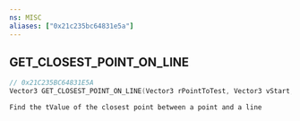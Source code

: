 ```yaml
---
ns: MISC
aliases: ["0x21c235bc64831e5a"]
---
```

## GET_CLOSEST_POINT_ON_LINE

```c
// 0x21C235BC64831E5A
Vector3 GET_CLOSEST_POINT_ON_LINE(Vector3 rPointToTest, Vector3 vStart, Vector3 vEnd, bool ClampToLine);
```

```
Find the tValue of the closest point between a point and a line
```
